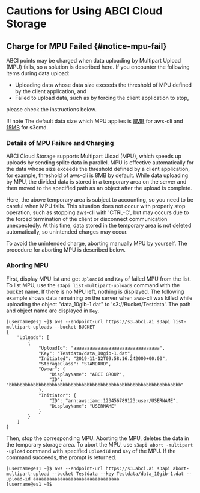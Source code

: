 # Cautions for Using ABCI Cloud Storage

## Charge for MPU Failed {#notice-mpu-fail}

ABCI points may be charged when data uploading by Multipart Upload (MPU) fails, so a solution is described here.
If you encounter the following items during data upload: 

* Uploading data whose data size exceeds the threshold of MPU defined by the client application, and
* Failed to upload data, such as by forcing the client application to stop,

please check the instructions below.

!!! note 
    The default data size which MPU applies is [8MB](https://docs.aws.amazon.com/cli/latest/topic/s3-config.html#multipart-threshold) for aws-cli and [15MB](https://s3tools.org/kb/item13.htm) for s3cmd.

### Details of MPU Failure and Charging

ABCI Cloud Storage supports Multipart Uload (MPU), which speeds up uploads by sending splite data in parallel.
MPU is effective automatically for the data whose size exceeds the threshold defined by a client application, for example, threshold of aws-cli is 8MB by default.
While data uploading by MPU, the divided data is stored in a temporary area on the server and then moved to the specified path as an object after the upload is complete.

Here, the above temporary area is subject to accounting, so you need to be careful when MPU fails.
This situation does not occur with properly stop operation, such as stopping aws-cli with 'CTRL-C', but may occurs due to the forced termination of the client or disconnect communication unexpectedly.
At this time, data stored in the temporary area is not deleted automatically, so unintended charges may occur.

To avoid the unintended charge, aborting manually MPU by yourself. The procedure for aborting MPU is described below.

### Aborting MPU

First, display MPU list and get `UploadId` and `Key` of failed MPU from the list. 
To list MPU, use the `s3api list-multipart-uploads` command with the bucket name. If there is no MPU left, nothing is displayed.
The following example shows data remaining on the server when aws-cli was killed while uploading the object "data_10gib-1.dat" to 's3://Bucket/Testdata'.
The path and object name are displayed in `Key`.

```
[username@es1 ~]$ aws --endpoint-url https://s3.abci.ai s3api list-multipart-uploads --bucket BUCKET
{
    "Uploads": [
        {
            "UploadId": "aaaaaaaaaaaaaaaaaaaaaaaaaaaaaaaa",
            "Key": "Testdata/data_10gib-1.dat",
            "Initiated": "2019-11-12T09:58:16.242000+00:00",
            "StorageClass": "STANDARD",
            "Owner": {
                "DisplayName": "ABCI GROUP",
                "ID": "bbbbbbbbbbbbbbbbbbbbbbbbbbbbbbbbbbbbbbbbbbbbbbbbbbbbbbbbbbbbbbbb"
            },
            "Initiator": {
                "ID": "arn:aws:iam::123456789123:user/USERNAME",
                "DisplayName": "USERNAME"
            }
        }
    ]
}
```

Then, stop the corresponding MPU. Aborting the MPU, deletes the data in the temporary storage area.
To abort the MPU, use `s3api abort -multipart -upload` command with specified `UploadId` and `Key` of the MPU. If the command succeeds, the prompt is returned.

```
[username@es1 ~]$ aws --endpoint-url https://s3.abci.ai s3api abort-multipart-upload --bucket Testdata --key Testdata/data_10gib-1.dat --upload-id aaaaaaaaaaaaaaaaaaaaaaaaaaaaaaaa
[username@es1 ~]$
```


